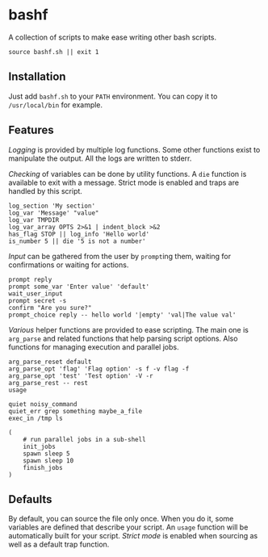 bashf
=====

A collection of scripts to make ease writing other bash scripts.

	source bashf.sh || exit 1

Installation
------------

Just add `bashf.sh` to your `PATH` environment.
You can copy it to `/usr/local/bin` for example.

Features
--------

*Logging* is provided by multiple log functions.
Some other functions exist to manipulate the output.
All the logs are written to stderr.

*Checking* of variables can be done by utility functions.
A `die` function is available to exit with a message.
Strict mode is enabled and traps are handled by this script.

	log_section 'My section'
	log_var 'Message' "value"
	log_var TMPDIR
	log_var_array OPTS 2>&1 | indent_block >&2
	has_flag STOP || log_info 'Hello world'
	is_number 5 || die '5 is not a number'

*Input* can be gathered from the user by `prompt`ing them,
waiting for confirmations or waiting for actions.

	prompt reply
	prompt some_var 'Enter value' 'default'
	wait_user_input
	prompt secret -s
	confirm "Are you sure?"
	prompt_choice reply -- hello world '|empty' 'val|The value val'

*Various* helper functions are provided to ease scripting.
The main one is `arg_parse` and related functions that help parsing script
options.
Also functions for managing execution and parallel jobs.

	arg_parse_reset default
	arg_parse_opt 'flag' 'Flag option' -s f -v flag -f
	arg_parse_opt 'test' 'Test option' -V -r
	arg_parse_rest -- rest
	usage
	
	quiet noisy_command
	quiet_err grep something maybe_a_file
	exec_in /tmp ls
	
	(
		# run parallel jobs in a sub-shell
		init_jobs
		spawn sleep 5
		spawn sleep 10
		finish_jobs
	)

Defaults
--------

By default, you can source the file only once.
When you do it, some variables are defined that describe your script.
An `usage` function will be automatically built for your script.
*Strict mode* is enabled when sourcing as well as a default trap function.
